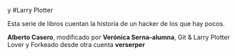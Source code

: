 y #Larry Plotter

Esta serie de libros cuentan la historia de un hacker de los que hay pocos.

**Alberto Casero**, modificado por **Verónica Serna-alumna**, Git & Larry Plotter Lover y Forkeado desde otra cuenta **verserper**
